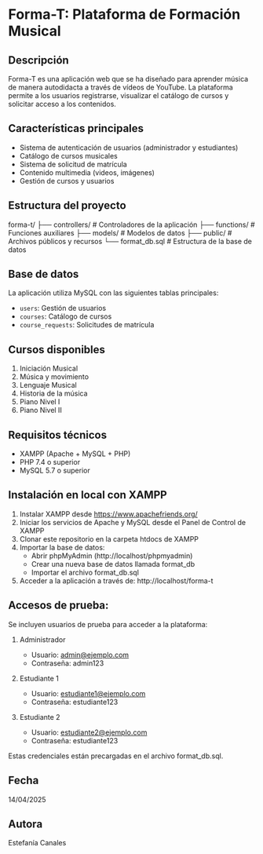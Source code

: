 # Forma-T: Plataforma de Formación Musical

## Descripción
Forma-T es una aplicación web que se ha diseñado para aprender música de manera autodidacta a través de vídeos de YouTube. La plataforma permite a los usuarios registrarse, visualizar el catálogo de cursos y solicitar acceso a los contenidos.

## Características principales
- Sistema de autenticación de usuarios (administrador y estudiantes)
- Catálogo de cursos musicales
- Sistema de solicitud de matrícula
- Contenido multimedia (videos, imágenes)
- Gestión de cursos y usuarios

## Estructura del proyecto
forma-t/
├── controllers/     # Controladores de la aplicación
├── functions/       # Funciones auxiliares
├── models/          # Modelos de datos
├── public/          # Archivos públicos y recursos
└── format_db.sql    # Estructura de la base de datos

## Base de datos
La aplicación utiliza MySQL con las siguientes tablas principales:
- `users`: Gestión de usuarios
- `courses`: Catálogo de cursos
- `course_requests`: Solicitudes de matrícula

## Cursos disponibles
1. Iniciación Musical
2. Música y movimiento
3. Lenguaje Musical
4. Historia de la música
5. Piano Nivel I
6. Piano Nivel II

## Requisitos técnicos
- XAMPP (Apache + MySQL + PHP)
- PHP 7.4 o superior
- MySQL 5.7 o superior

## Instalación en local con XAMPP
1. Instalar XAMPP desde https://www.apachefriends.org/
2. Iniciar los servicios de Apache y MySQL desde el Panel de Control de XAMPP
3. Clonar este repositorio en la carpeta htdocs de XAMPP
4. Importar la base de datos:
   - Abrir phpMyAdmin (http://localhost/phpmyadmin)
   - Crear una nueva base de datos llamada format_db
   - Importar el archivo format_db.sql
5. Acceder a la aplicación a través de: http://localhost/forma-t

## Accesos de prueba:
Se incluyen usuarios de prueba para acceder a la plataforma:
1. Administrador
   - Usuario: admin@ejemplo.com
   - Contraseña: admin123

2. Estudiante 1
   - Usuario: estudiante1@ejemplo.com
   - Contraseña: estudiante123

3. Estudiante 2
   - Usuario: estudiante2@ejemplo.com
   - Contraseña: estudiante123

Estas credenciales están precargadas en el archivo format_db.sql.

## Fecha
14/04/2025

## Autora
Estefanía Canales
